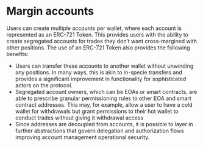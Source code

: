 # Margin accounts

Users can create multiple accounts per wallet, where each account is represented as an ERC-721 Token. This provides users with the ability to create segregated accounts for trades they don’t want cross-margined with other positions. The use of an ERC-721 Token also provides the following benefits:

* Users can transfer these accounts to another wallet without unwinding any positions. In many ways, this is akin to in-specie transfers and provides a significant improvement in functionality for sophisticated actors on the protocol.
* Segregated account owners, which can be EOAs or smart contracts, are able to prescribe granular permissioning rules to other EOA and smart contract addresses. This may, for example, allow a user to have a cold wallet for withdrawals but grant permissions to their hot wallet to conduct trades without giving it withdrawal access
* Since addresses are decoupled from accounts, it is possible to layer in further abstractions that govern delegation and authorization flows improving account management operational security.
